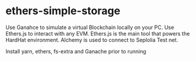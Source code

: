 # ethers-simple-storage

Use Ganahce to simulate a virtual Blockchain locally on your PC.
Use Ethers.js to interact with any EVM.
Ethers.js is the main tool that powers the HardHat environment.
Alchemy is used to connect to Seplolia Test net.

Install yarn, ethers, fs-extra and Ganache prior to running

